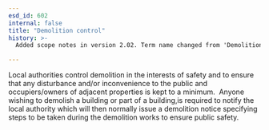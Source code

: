 ```yaml
---
esd_id: 602
internal: false
title: "Demolition control"
history: >-
  Added scope notes in version 2.02. Term name changed from 'Demolitions - control and advice' to 'Land and property - demolitions - control and advice' in version 3.00. Name changed to 'Demolition control' and scope notes revised in version 4.00.

---
```


Local authorities control demolition in the interests of safety and to ensure that any disturbance and/or inconvenience to the public and occupiers/owners of adjacent properties is kept to a minimum.  Anyone wishing to demolish a building or part of a building,is required to notify the local authority which will then normally issue a demolition notice specifying steps to be taken during the demolition works to ensure public safety.


